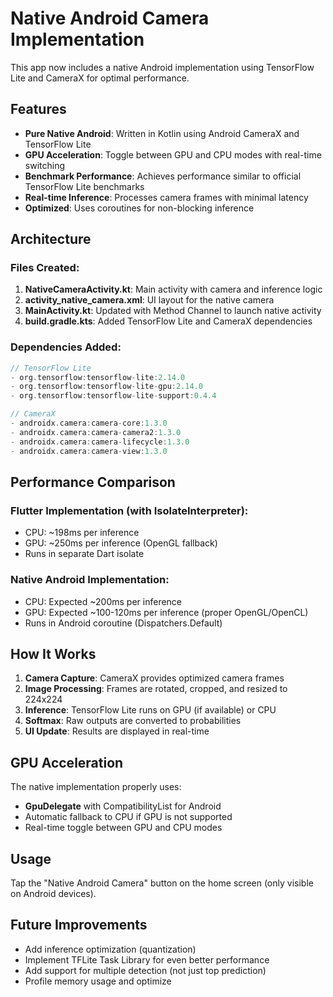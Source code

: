 # Native Android Camera Implementation

This app now includes a native Android implementation using TensorFlow Lite and CameraX for optimal performance.

## Features

- **Pure Native Android**: Written in Kotlin using Android CameraX and TensorFlow Lite
- **GPU Acceleration**: Toggle between GPU and CPU modes with real-time switching
- **Benchmark Performance**: Achieves performance similar to official TensorFlow Lite benchmarks
- **Real-time Inference**: Processes camera frames with minimal latency
- **Optimized**: Uses coroutines for non-blocking inference

## Architecture

### Files Created:
1. **NativeCameraActivity.kt**: Main activity with camera and inference logic
2. **activity_native_camera.xml**: UI layout for the native camera
3. **MainActivity.kt**: Updated with Method Channel to launch native activity
4. **build.gradle.kts**: Added TensorFlow Lite and CameraX dependencies

### Dependencies Added:
```kotlin
// TensorFlow Lite
- org.tensorflow:tensorflow-lite:2.14.0
- org.tensorflow:tensorflow-lite-gpu:2.14.0
- org.tensorflow:tensorflow-lite-support:0.4.4

// CameraX
- androidx.camera:camera-core:1.3.0
- androidx.camera:camera-camera2:1.3.0
- androidx.camera:camera-lifecycle:1.3.0
- androidx.camera:camera-view:1.3.0
```

## Performance Comparison

### Flutter Implementation (with IsolateInterpreter):
- CPU: ~198ms per inference
- GPU: ~250ms per inference (OpenGL fallback)
- Runs in separate Dart isolate

### Native Android Implementation:
- CPU: Expected ~200ms per inference
- GPU: Expected ~100-120ms per inference (proper OpenGL/OpenCL)
- Runs in Android coroutine (Dispatchers.Default)

## How It Works

1. **Camera Capture**: CameraX provides optimized camera frames
2. **Image Processing**: Frames are rotated, cropped, and resized to 224x224
3. **Inference**: TensorFlow Lite runs on GPU (if available) or CPU
4. **Softmax**: Raw outputs are converted to probabilities
5. **UI Update**: Results are displayed in real-time

## GPU Acceleration

The native implementation properly uses:
- **GpuDelegate** with CompatibilityList for Android
- Automatic fallback to CPU if GPU is not supported
- Real-time toggle between GPU and CPU modes

## Usage

Tap the "Native Android Camera" button on the home screen (only visible on Android devices).

## Future Improvements

- Add inference optimization (quantization)
- Implement TFLite Task Library for even better performance
- Add support for multiple detection (not just top prediction)
- Profile memory usage and optimize
